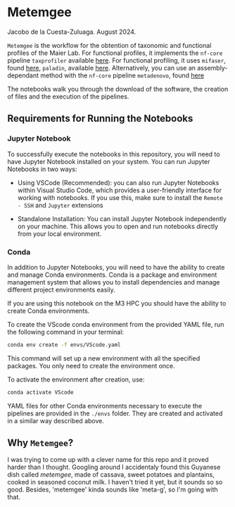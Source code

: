 # Metemgee

Jacobo de la Cuesta-Zuluaga. August 2024.

`Metemgee` is the workflow for the obtention of taxonomic and
functional profiles of the Maier Lab. For functional profiles,
it implements the `nf-core` pipeline `taxprofiler` available
[here](https://nf-co.re/taxprofiler). For functional profiling,
it uses `mifaser`, found [here](https://bitbucket.org/bromberglab/mifaser),
`paladin`, available [here](https://github.com/ToniWestbrook/paladin).
Alternatively, you can use an assembly-dependant method with the
`nf-core` pipeline `metadenovo`, found [here](https://nf-co.re/metatdenovo/1.2.0)

The notebooks walk you through the download of the software, the
creation of files and the execution of the pipelines.

## Requirements for Running the Notebooks
### Jupyter Notebook
To successfully execute the notebooks in this repository, you 
will need to have Jupyter Notebook installed on your system. 
You can run Jupyter Notebooks in two ways:

* Using VSCode (Recommended): you can also run Jupyter Notebooks
    within Visual Studio Code, which provides a user-friendly 
    interface for working with notebooks. If you use this, make
    sure to install the `Remote - SSH` and `Jupyter` extensions

* Standalone Installation: You can install Jupyter Notebook 
    independently on your machine. This allows you to open 
    and run notebooks directly from your local environment.

### Conda
In addition to Jupyter Notebooks, you will need to have the 
ability to create and manage Conda environments. Conda is a 
package and environment management system that allows you to 
install dependencies and manage different project environments
easily.

If you are using this notebook on the M3 HPC you should have
the ability to create Conda environments. 

To create the VScode conda environment from the provided YAML file,
run the following command in your terminal:

```bash
conda env create -f envs/VScode.yaml
```

This command will set up a new environment with all the specified packages.
You only need to create the environment once.

To activate the environment after creation, use:

```bash
conda activate VScode
```

YAML files for other Conda environments necessary to execute the pipelines
are provided in the `./envs` folder. They are created and activated in a similar
way described above.

## Why `Metemgee`?
I was trying to come up with a clever name for this repo and it
proved harder than I thought. Googling around I accidentaly found
this Guyanese dish called _metemgee_, made of cassava, sweet potatoes
and plantains, cooked in seasoned coconut milk. I haven't tried
it yet, but it sounds so so good. Besides, 'metemgee' kinda sounds
like 'meta-g', so I'm going with that.
